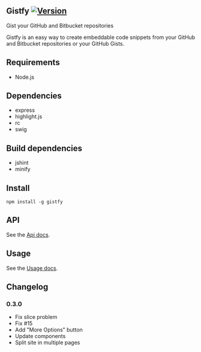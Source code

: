 ## Gistfy [![Version](http://img.shields.io/npm/v/gistfy.svg)](https://www.npmjs.org/package/gistfy)

Gist your GitHub and Bitbucket repositories

Gistfy is an easy way to create embeddable code snippets from your GitHub and Bitbucket repositories or your GitHub Gists.

## Requirements

- Node.js

## Dependencies

- express
- highlight.js
- rc
- swig

## Build dependencies

- jshint
- minify

## Install

`npm install -g gistfy`

## API

See the [Api docs](http://www.gistfy.com/api.html).

## Usage

See the [Usage docs](http://www.gistfy.com/usage.html).

## Changelog

### 0.3.0

- Fix slice problem
- Fix #15
- Add "More Options" button
- Update components
- Split site in multiple pages